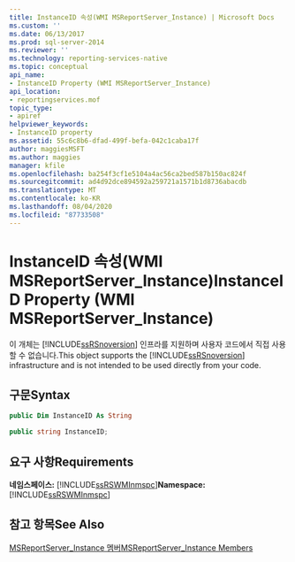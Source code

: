 ```yaml
---
title: InstanceID 속성(WMI MSReportServer_Instance) | Microsoft Docs
ms.custom: ''
ms.date: 06/13/2017
ms.prod: sql-server-2014
ms.reviewer: ''
ms.technology: reporting-services-native
ms.topic: conceptual
api_name:
- InstanceID Property (WMI MSReportServer_Instance)
api_location:
- reportingservices.mof
topic_type:
- apiref
helpviewer_keywords:
- InstanceID property
ms.assetid: 55c6c8b6-dfad-499f-befa-042c1caba17f
author: maggiesMSFT
ms.author: maggies
manager: kfile
ms.openlocfilehash: ba254f3cf1e5104a4ac56ca2bed587b150ac824f
ms.sourcegitcommit: ad4d92dce894592a259721a1571b1d8736abacdb
ms.translationtype: MT
ms.contentlocale: ko-KR
ms.lasthandoff: 08/04/2020
ms.locfileid: "87733508"
---
```

# <a name="instanceid-property-wmi-msreportserver_instance"></a><span data-ttu-id="a331f-102">InstanceID 속성(WMI MSReportServer_Instance)</span><span class="sxs-lookup"><span data-stu-id="a331f-102">InstanceID Property (WMI MSReportServer_Instance)</span></span>
  <span data-ttu-id="a331f-103">이 개체는 [!INCLUDE[ssRSnoversion](../../includes/ssrsnoversion-md.md)] 인프라를 지원하며 사용자 코드에서 직접 사용할 수 없습니다.</span><span class="sxs-lookup"><span data-stu-id="a331f-103">This object supports the [!INCLUDE[ssRSnoversion](../../includes/ssrsnoversion-md.md)] infrastructure and is not intended to be used directly from your code.</span></span>  
  
## <a name="syntax"></a><span data-ttu-id="a331f-104">구문</span><span class="sxs-lookup"><span data-stu-id="a331f-104">Syntax</span></span>  
  
```vb  
public Dim InstanceID As String  
```  
  
```csharp  
public string InstanceID;  
```  
  
## <a name="requirements"></a><span data-ttu-id="a331f-105">요구 사항</span><span class="sxs-lookup"><span data-stu-id="a331f-105">Requirements</span></span>  
 <span data-ttu-id="a331f-106">**네임스페이스:** [!INCLUDE[ssRSWMInmspc](../../includes/ssrswminmspc-md.md)]</span><span class="sxs-lookup"><span data-stu-id="a331f-106">**Namespace:** [!INCLUDE[ssRSWMInmspc](../../includes/ssrswminmspc-md.md)]</span></span>  
  
## <a name="see-also"></a><span data-ttu-id="a331f-107">참고 항목</span><span class="sxs-lookup"><span data-stu-id="a331f-107">See Also</span></span>  
 [<span data-ttu-id="a331f-108">MSReportServer_Instance 멤버</span><span class="sxs-lookup"><span data-stu-id="a331f-108">MSReportServer_Instance Members</span></span>](msreportserver-instance-members.md)  
  
  
